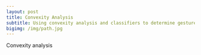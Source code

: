 ```yaml
---
layout: post
title: Convexity Analysis
subtitle: Using convexity analysis and classifiers to determine gestures
bigimg: /img/path.jpg
---
```


Convexity analysis
